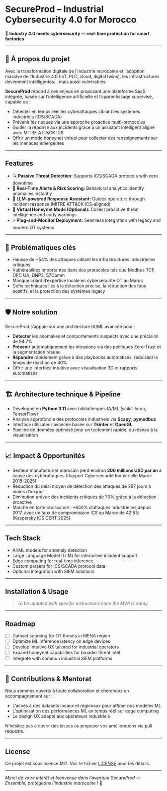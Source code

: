 # SecureProd – Industrial Cybersecurity 4.0 for Morocco

🚀 **Industry 4.0 meets cybersecurity — real-time protection for smart factories**

---

## 🚀 À propos du projet

Avec la transformation digitale de l'industrie marocaine et l’adoption massive de l’Industrie 4.0 (IoT, PLC, cloud, digital twins), les infrastructures deviennent intelligentes… mais aussi vulnérables.

**SecureProd** répond à ces enjeux en proposant une plateforme SaaS intégrée, basée sur l’intelligence artificielle et l’apprentissage supervisé, capable de :

- Détecter en temps réel les cyberattaques ciblant les systèmes industriels (ICS/SCADA)  
- Prévenir les risques via une approche proactive multi-protocoles  
- Guider la réponse aux incidents grâce à un assistant intelligent aligné avec MITRE ATT&CK ICS  
- Offrir un mode honeynet virtuel pour collecter des renseignements sur les menaces émergentes  

---

## Features

- 🔍 **Passive Threat Detection:** Supports ICS/SCADA protocols with zero downtime  
- 🚨 **Real-Time Alerts & Risk Scoring:** Behavioral analytics identify anomalies instantly  
- 🧠 **LLM-powered Response Assistant:** Guides operators through incident response (MITRE ATT&CK ICS-aligned)  
- 🧪 **Virtual Honeynet Mode (Optional):** Collect proactive threat intelligence and early warnings  
- ⚡ **Plug-and-Monitor Deployment:** Seamless integration with legacy and modern OT systems  

---

## 🎯 Problématiques clés

- Hausse de +54% des attaques ciblant les infrastructures industrielles critiques  
- Vulnérabilités importantes dans des protocoles tels que Modbus TCP, OPC UA, DNP3, S7Comm  
- Manque criant d’expertise locale en cybersécurité OT au Maroc  
- Défis techniques liés à la détection précise, la réduction des faux positifs, et la protection des systèmes legacy  

---

## 🛡️ Notre solution

SecureProd s’appuie sur une architecture IA/ML avancée pour :

- **Détecter** les anomalies et comportements suspects avec une précision de 94.7%  
- **Prévenir** automatiquement les intrusions via des politiques Zero-Trust et la segmentation réseau  
- **Répondre** rapidement grâce à des playbooks automatisés, réduisant le temps de réaction de 40%  
- Offrir une interface intuitive avec visualisation 3D et rapports automatisés  

---

## 🏗️ Architecture technique & Pipeline

- Développé en **Python 3.11** avec bibliothèques IA/ML (scikit-learn, TensorFlow)  
- Analyse approfondie des protocoles industriels via **Scapy**, **pymodbus**  
- Interface utilisateur avancée basée sur **Tkinter** et **OpenGL**  
- Pipeline de données optimisé pour un traitement rapide, du réseau à la visualisation  

---

## 📈 Impact & Opportunités

- Secteur manufacturier marocain perd environ **200 millions USD par an** à cause des cyberattaques (Rapport Cybersécurité Industrielle Maroc 2015-2025)  
- Réduction du délai moyen de détection des attaques de 287 jours à moins d’un jour  
- Diminution prévue des incidents critiques de 70% grâce à la détection proactive  
- Marché en forte croissance : +650% d’attaques industrielles depuis 2017, avec un taux de compromission ICS au Maroc de 42.5% (Kaspersky ICS CERT 2025)  

---

## Tech Stack

- AI/ML models for anomaly detection  
- Large Language Model (LLM) for interactive incident support  
- Edge computing for real-time inference  
- Custom parsers for ICS/SCADA protocol data  
- Optional integration with SIEM solutions  

---

## Installation & Usage

> *To be updated with specific instructions once the MVP is ready.*

---

## Roadmap

- [ ] Dataset sourcing for OT threats in MENA region  
- [ ] Optimize ML inference latency on edge devices  
- [ ] Develop intuitive UX tailored for industrial operators  
- [ ] Expand honeynet capabilities for broader threat intel  
- [ ] Integrate with common industrial SIEM platforms  

---

## 🤝 Contributions & Mentorat

Nous sommes ouverts à toute collaboration et cherchons un accompagnement sur :

- L’accès à des datasets locaux et régionaux pour affiner nos modèles ML  
- L’optimisation des performances ML en temps réel sur edge computing  
- Le design UX adapté aux opérateurs industriels  

N’hésitez pas à ouvrir des issues ou proposer vos améliorations via pull requests.



---

## License

Ce projet est sous licence MIT. Voir le fichier [LICENSE](LICENSE) pour les détails.

---

*Merci de votre intérêt et bienvenue dans l’aventure SecureProd — Ensemble, protégeons l’industrie marocaine !* 🚀
